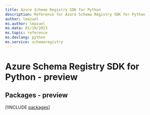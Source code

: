 ```yaml
---
title: Azure Schema Registry SDK for Python
description: Reference for Azure Schema Registry SDK for Python
author: lmazuel
ms.author: lmazuel
ms.data: 01/18/2023
ms.topic: reference
ms.devlang: python
ms.service: schemaregistry
---
```

# Azure Schema Registry SDK for Python - preview
## Packages - preview
[!INCLUDE [packages](schema-registry-index.md)]
